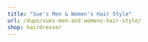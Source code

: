 ```yaml
---
title: "Sue's Men & Women's Hair Style"
url: /dupo/sues-men-and-womens-hair-style/
shop: hairdresser
---
```


